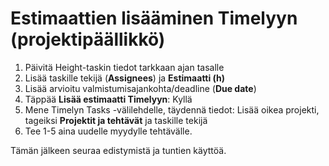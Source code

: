 # Estimaattien lisääminen Timelyyn (projektipäällikkö)

1. Päivitä Height-taskin tiedot tarkkaan ajan tasalle
2. Lisää taskille tekijä (**Assignees**) ja **Estimaatti (h)**
3. Lisää arvioitu valmistumisajankohta/deadline (**Due date**)
4. Täppää **Lisää estimaatti Timelyyn**: Kyllä
5. Mene Timelyn Tasks -välilehdelle, täydennä tiedot: Lisää oikea projekti, tageiksi **Projektit ja tehtävät** ja taskille tekijä
6. Tee 1-5 aina uudelle myydylle tehtävälle.

Tämän jälkeen seuraa edistymistä ja tuntien käyttöä.

